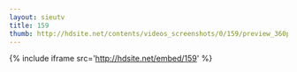 ```yaml
---
layout: sieutv
title: 159
thumb: http://hdsite.net/contents/videos_screenshots/0/159/preview_360p.mp4.jpg
---
```

{% include iframe src='http://hdsite.net/embed/159' %}
 
